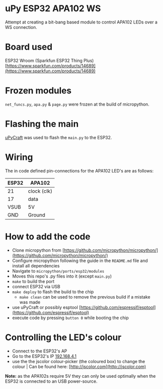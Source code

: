 # uPy ESP32 APA102 WS
Attempt at creating a bit-bang based module to control APA102 LEDs over a WS connection.

# Board used
ESP32 Wroom (Sparkfun ESP32 Thing Plus) <br>
[https://www.sparkfun.com/products/14689](https://www.sparkfun.com/products/14689)

# Frozen modules
`net_funcs.py`, `apa.py` & `page.py` were frozen at the build of micropython.

# Flashing the main
[uPyCraft](http://docs.dfrobot.com/upycraft/) was used to flash the `main.py` to the ESP32.

# Wiring 
The in code defined pin-connections for the APA102 LED's are as follows:

| ESP32 | APA102 |
|-----|----------|
| 21  |clock (clk)|
| 17  | data     |
| VSUB| 5V       |
| GND | Ground   |

# How to add the code
- Clone micropython from [https://github.com/micropython/micropython/](https://github.com/micropython/micropython/)
- Configure micropython following the guide in the `README.md` file and install all dependencies
- Navigate to `micropython/ports/esp32/modules`
- Moves this repo's .py files into it (except `main.py`)
- `make` to build the port
- connect ESP32 via USB
- `make deploy` to flash the build to the chip
  - `make clean` can be used to remove the previous build if a mistake was made
- use uPyCraft or possibly esptool [https://github.com/espressif/esptool](https://github.com/espressif/esptool)
- execute code by pressing `button 0` while booting the chip

# Controlling the LED's colour
- Connect to the ESP32's AP
- Go to the ESP32's IP [192.168.4.1](192.168.4.1)
- use the the jscolor colour-picker (the coloured box) to change the colour | Can be found here: [http://jscolor.com](http://jscolor.com)

__Note:__ as the APA102s require 5V they can only be used optimally when the ESP32 is connected to an USB power-source.
